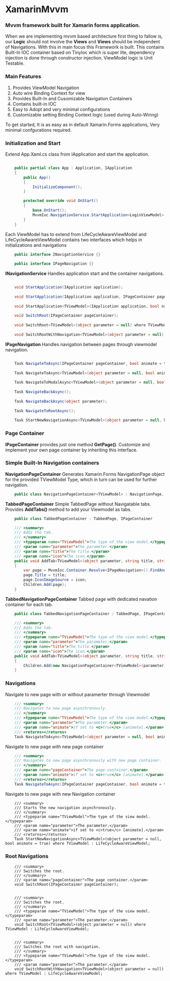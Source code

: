 # XamarinMvvm

### Mvvm framework built for Xamarin forms application. 

When we are implementing mvvm based architecture first thing to fallow is, our **Logic** should not involve the **Views** and **Views** should be independent of Navigations. With this in main focus this Framework is built. This contains Built-In IOC container based on TinyIoc which is super lite, dependency injection is done through constructor injection. ViewModel logic is Unit Testable.

### Main Features
1. Provides ViewModel Navigation
2. Auto wire Binding Context for view
3. Provides Built-In and Cusomizable Navigation Containers
4. Contains built-in IOC
5. Easy to Adopt and very minimal configurations
6. Customizable setting Binding Context logic (used during Auto-Wiring)

To get started, It is as easy as in default Xamarin.Forms applications, Very minimal confgurations required.

### Initialization and Start
Extend App.Xaml.cs class from IApplication and start the application.

```csharp

    public partial class App : Application, IApplication
    {
        public App()
        {
            InitializeComponent();
        }

        protected override void OnStart()
        {
            base.OnStart();
            MvvmIoc.NavigationService.StartApplication<LoginViewModel>(this, true);
        }
    }
```

Each ViewModel has to extend from LifeCycleAwareViewModel and LifeCycleAwareViewModel contains two interfaces which helps in initializations and navigations

```csharp
    public interface INavigationService {}
    
    public interface IPageNavigation {}
```

**INavigationService** Handles application start and the container navigations.
```csharp

    void StartApplication(IApplication application);
    
    void StartApplication(IApplication application, IPageContainer pageContainer);
    
    void StartApplication<TViewModel>(IApplication application, bool navigatable, object parameter = null) where TViewModel : LifeCycleAwareViewModel;
    
    void SwitchRoot(IPageContainer pageContainer);
    
    void SwitchRoot<TViewModel>(object parameter = null) where TViewModel : LifeCycleAwareViewModel;
    
    void SwitchRootWithNavigation<TViewModel>(object parameter = null) where TViewModel : LifeCycleAwareViewModel;
```

**IPageNavigation** Handles navigation between pages through viewmodel navigation.
```csharp

    Task NavigateToAsync(IPageContainer pageContainer, bool animate = true);
    
    Task NavigateToAsync<TViewModel>(object parameter = null, bool animate = true) where TViewModel : LifeCycleAwareViewModel;
    
    Task NavigateToModalAsync<TViewModel>(object parameter = null, bool animate = true) where TViewModel : LifeCycleAwareViewModel;
    
    Task NavigateBackAsync();
    
    Task NavigateBackAsync(object parameter);
    
    Task NavigateToRootAsync();
    
    Task StartNewNavigationAsync<TViewModel>(object parameter = null, bool animate = true) where TViewModel : LifeCycleAwareViewModel;
```

### Page Container

**IPageContainer** provides just one method **GetPage()**. Customize and implement your own page container by inheriting this interface.

### Simple Built-In Navigation containers

**NavigationPageContainer**
Generates Xamarin.Forms NavigationPage object for the provided TViewModel Type, which in turn can be used for further navigation.

```csharp
    public class NavigationPageContainer<TViewModel> : NavigationPage, IPageContainer where TViewModel : LifeCycleAwareViewModel
```

**TabbedPageContainer**
Simple TabbedPage without Navigatable tabs. Provides **AddTabs()** method to add your Viewmodel as tabs.

```csharp
    public class TabbedPageContainer : TabbedPage, IPageContainer
```

```csharp
    /// <summary>
    /// Adds the tab.
    /// </summary>
    /// <typeparam name="TViewModel">The type of the view model.</typeparam>
    /// <param name="parameter">The parameter.</param>
    /// <param name="title">The title.</param>
    /// <param name="icon">The icon.</param>
    public void AddTab<TViewModel>(object parameter, string title, string icon) where TViewModel : LifeCycleAwareViewModel
    {
        var page = MvvmIoc.Container.Resolve<IPageNavigation>().FindAndCreatePage<TViewModel>(parameter);
        page.Title = title;
        page.IconImageSource = icon;
        Children.Add(page);
    }
```

**TabbedNavigationPageContainer**
Tabbed page with dedicated navation container for each tab. 

```csharp
    public class TabbedNavigationPageContainer : TabbedPage, IPageContainer
```

```csharp
    /// <summary>
    /// Adds the tab.
    /// </summary>
    /// <typeparam name="TViewModel">The type of the view model.</typeparam>
    /// <param name="parameter">The parameter.</param>
    /// <param name="title">The title.</param>
    /// <param name="icon">The icon.</param>
    public void AddTab<TViewModel>(object parameter, string title, string icon) where TViewModel : LifeCycleAwareViewModel
    {
        Children.Add(new NavigationPageContainer<TViewModel>(parameter) { Title = title, IconImageSource = icon }.GetPage());
    }
```

### Navigations

Navigate to new page with or without paramerter through Viewmodel
```csharp
    /// <summary>
    /// Navigates to new page asynchronously.
    /// </summary>
    /// <typeparam name="TViewModel">The type of the view model.</typeparam>
    /// <param name="parameter">The parameter.</param>
    /// <param name="animate">if set to <c>true</c> [animate].</param>
    /// <returns></returns>
    Task NavigateToAsync<TViewModel>(object parameter = null, bool animate = true) where TViewModel : LifeCycleAwareViewModel;
```

Navigate to new page with new page container
```csharp
    /// <summary>
    /// Navigates to new page asynchronously with new page container.
    /// </summary>
    /// <param name="pageContainer">The page container.</param>
    /// <param name="animate">if set to <c>true</c> [animate].</param>
    /// <returns></returns>
    Task NavigateToAsync(IPageContainer pageContainer, bool animate = true);
```

Navigate to new page with new Navigation container
```charp
    /// <summary>
    /// Starts the new navigation asynchronously.
    /// </summary>
    /// <typeparam name="TViewModel">The type of the view model.</typeparam>
    /// <param name="parameter">The parameter.</param>
    /// <param name="animate">if set to <c>true</c> [animate].</param>
    /// <returns></returns>
    Task StartNewNavigationAsync<TViewModel>(object parameter = null, bool animate = true) where TViewModel : LifeCycleAwareViewModel;
```

### Root Navigations
```charp
    /// <summary>
    /// Switches the root.
    /// </summary>
    /// <param name="pageContainer">The page container.</param>
    void SwitchRoot(IPageContainer pageContainer);
    
    
    /// <summary>
    /// Switches the root.
    /// </summary>
    /// <typeparam name="TViewModel">The type of the view model.</typeparam>
    /// <param name="parameter">The parameter.</param>
    void SwitchRoot<TViewModel>(object parameter = null) where TViewModel : LifeCycleAwareViewModel;
    
    
    /// <summary>
    /// Switches the root with navigation.
    /// </summary>
    /// <typeparam name="TViewModel">The type of the view model.</typeparam>
    /// <param name="parameter">The parameter.</param>
    void SwitchRootWithNavigation<TViewModel>(object parameter = null) where TViewModel : LifeCycleAwareViewModel;
```
